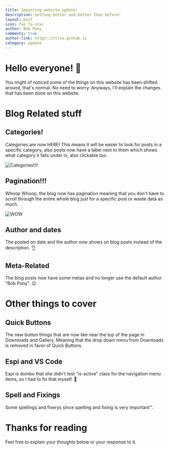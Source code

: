 ```yaml
---
title: Impacting website update!
description: Getting better and better than before!
layout: post
icon: fas fa-star
author: Bob Pony
comments: true
author-link: https://tttie.github.io
category: update
---
```


# Hello everyone! :wave:

You might of noticed some of the things on this website has been shifted around, that's normal. No need to worry. Anyways, I'll explain the changes that has been done on this website.

# Blog Related stuff
## Categories!
Categories are now HERE! This means it will be easier to look for posts in a specific category, also posts now have a label next to them which shows what category it falls under in, also clickable too.

![Categories!!!!](https://i.imgur.com/4WUVdWC.png)
## Pagination!!!
Whoop Whoop, the blog now has pagination meaning that you don't have to scroll through the entire whole blog just for a specific post or waste data as much.

![WOW](https://i.imgur.com/LHbWH4C.png)
## Author and dates
The posted on date and the author now shows on blog posts instead of the description. :ok_hand:
## Meta-Related
The blog posts now have some metas and no longer use the default author "Bob Pony". :wink:
# Other things to cover
## Quick Buttons
The new button things that are now like near the top of the page in Downloads and Gallery. Meaning that the drop down menu from Downloads is removed in favor of Quick Buttons.
## Espi and VS Code
Espi is dumbo that she didn't test "is-active" class for the navigation menu items, so I had to fix that myself. :clap:
## Spell and Fixings
Some spellings and fixerys since spelling and fixing is very important:tm:.
# Thanks for reading
Feel free to explain your thoughts below or your response to it.
